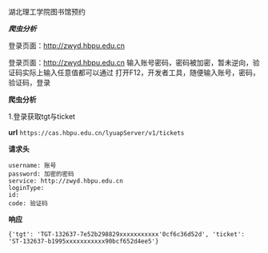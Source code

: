 
湖北理工学院图书馆预约


___爬虫分析___

登录页面：http://zwyd.hbpu.edu.cn


登录页面：http://zwyd.hbpu.edu.cn
输入账号密码，密码被加密，暂未逆向，验证码实际上输入任意值都可以通过
打开F12，开发者工具，随便输入账号，密码，验证码，登录

**爬虫分析**

1.登录获取tgt与ticket

**url**
```https://cas.hbpu.edu.cn/lyuapServer/v1/tickets```

**请求头**
```
username: 账号
password: 加密的密码
service: http://zwyd.hbpu.edu.cn
loginType: 
id: 
code: 验证码
```
**响应**
```
{'tgt': 'TGT-132637-7e52b298829xxxxxxxxxxx'0cf6c36d52d', 'ticket': 'ST-132637-b1995xxxxxxxxxxx90bcf652d4ee5'}
```

